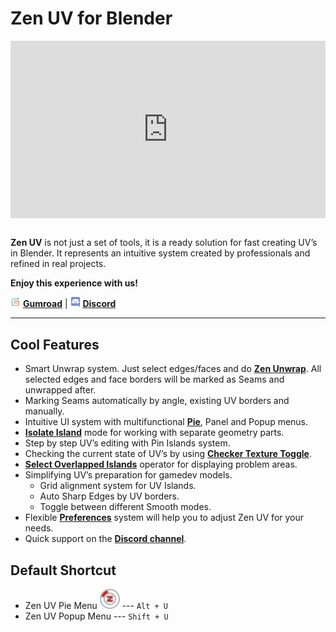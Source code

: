 # Zen UV for Blender
<!-- [![Zen UV Introduction](img/cover--eng.png)](https://www.youtube.com/watch?v=ook2eFfH724) -->
<!-- blank line -->
<div style="position: relative; width: 100%; height: 0; padding-bottom: 56.25%;">
<iframe src="https://www.youtube.com/embed/dqpgWcRBE4o" style="position: absolute; top: 0; left: 0; width: 100%; height: 100%;" allowfullscreen="" seamless="" frameborder="0"></iframe>
</div>
<!-- blank line -->
<br>
<!-- blank line -->

**Zen UV** is not just a set of tools, it is a ready solution for fast creating UV’s in Blender. It represents an intuitive system created by professionals and refined in real projects.

**Enjoy this experience with us!**

![Gumroad](img/icons/services/gumroad-16.png.png) [**Gumroad**](https://gumroad.com/l/ZenUV) | ![Discord](img/icons/services/discord-16.png.png) [**Discord**](https://discord.gg/wGpFeME)

<!-- blank line -->
----
<!-- blank line -->
## Cool Features

- Smart Unwrap system. Just select edges/faces and do [**Zen Unwrap**](operators/#zen-unwrap). All selected edges and face borders will be marked as Seams and unwrapped after.
- Marking Seams automatically by angle, existing UV borders and manually.
- Intuitive UI system with multifunctional [**Pie**](pie-menu), Panel and Popup menus.  
- [**Isolate Island**](operators/#isolate-island-toggle) mode for working with separate geometry parts. 
- Step by step UV’s editing with Pin Islands system.
- Checking the current state of UV’s by using [**Checker Texture Toggle**](operators/#checker-texture-toggle).
- [**Select Overlapped Islands**](operators/#select-overlapped-islands) operator for displaying problem areas.
- Simplifying UV’s preparation for gamedev models.
    * Grid alignment system for UV Islands.
    * Auto Sharp Edges by UV borders.
    * Toggle between different Smooth modes.
- Flexible [**Preferences**](preferences) system will help you to adjust Zen UV for your needs.
- Quick support on the [**Discord channel**](https://discord.gg/wGpFeME).

## Default Shortcut
- Zen UV Pie Menu ![Zen UV Pie Menu](img/icons/zen-uv@2x.png) --- `Alt + U`
- Zen UV Popup Menu --- `Shift + U`